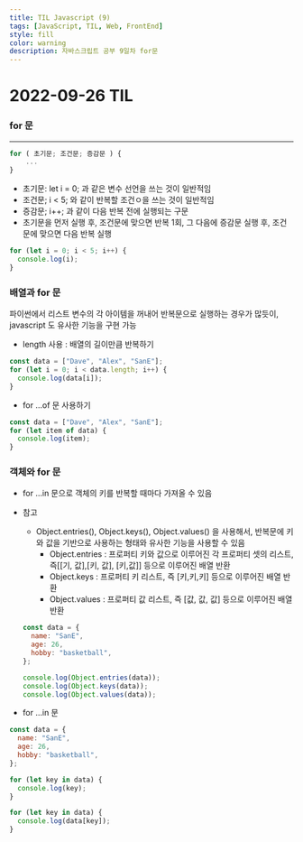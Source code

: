 ```yaml
---
title: TIL Javascript (9)
tags: [JavaScript, TIL, Web, FrontEnd]
style: fill
color: warning
description: 자바스크립트 공부 9일차 for문
---
```


# 2022-09-26 TIL

### for 문

---

```jsx
for ( 초기문; 조건문; 증감문 ) {
	...
}
```

- 초기문: let i = 0; 과 같은 변수 선언을 쓰는 것이 일반적임
- 조건문; i < 5; 와 같이 반복할 조건ㅇ을 쓰는 것이 일반적임
- 증감문; i++; 과 같이 다음 반복 전에 실행되는 구문
- 초기문을 먼저 실행 후, 조건문에 맞으면 반복 1회, 그 다음에 증감문 실행 후, 조건문에 맞으면 다음 반복 실행

```jsx
for (let i = 0; i < 5; i++) {
  console.log(i);
}
```

### 배열과 for 문

파이썬에서 리스트 변수의 각 아이템을 꺼내어 반복문으로 실행하는 경우가 많듯이, javascript 도 유사한 기능을 구현 가능

- length 사용 : 배열의 길이만큼 반복하기

```jsx
const data = ["Dave", "Alex", "SanE"];
for (let i = 0; i < data.length; i++) {
  console.log(data[i]);
}
```

- for …of 문 사용하기

```jsx
const data = ["Dave", "Alex", "SanE"];
for (let item of data) {
  console.log(item);
}
```

### 객체와 for 문

- for …in 문으로 객체의 키를 반복할 때마다 가져올 수 있음
- 참고

  - Object.entries(), Object.keys(), Object.values() 을 사용해서, 반복문에 키와 값을 기반으로 사용하는 형태와 유사한 기능을 사용할 수 있음
    - Object.entries : 프로퍼티 키와 값으로 이루어진 각 프로퍼티 셋의 리스트, 즉[[기, 값],[키, 값], [키,값]] 등으로 이루어진 배열 반환
    - Object.keys : 프로퍼티 키 리스트, 즉 [키,키,키] 등으로 이루어진 배열 반환
    - Object.values : 프로퍼티 값 리스트, 즉 [값, 값, 값] 등으로 이루어진 배열 반환

  ```jsx
  const data = {
    name: "SanE",
    age: 26,
    hobby: "basketball",
  };

  console.log(Object.entries(data));
  console.log(Object.keys(data));
  console.log(Object.values(data));
  ```

- for …in 문

```jsx
const data = {
  name: "SanE",
  age: 26,
  hobby: "basketball",
};

for (let key in data) {
  console.log(key);
}

for (let key in data) {
  console.log(data[key]);
}
```
